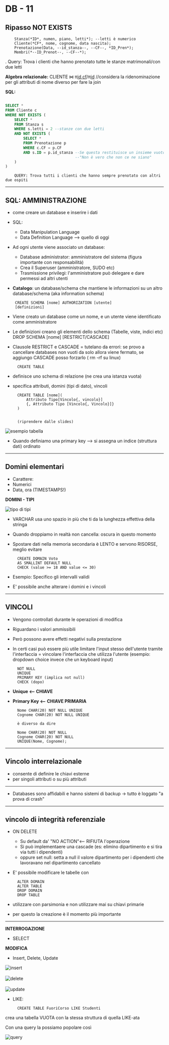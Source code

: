 # **DB - 11**

## Ripasso NOT EXISTS

        Stanza(*ID*, numen, piano, letti*); --letti è numerico
        Cliente(*CF*, nome, cognome, data nascita); 
        Prenotazione(Data, --id_stanza--, --CF--, *ID_Pren*); 
        Membri(*--ID_Prenot--, --CF--*);
.
        Query: Trova i clienti che hanno prenotato tutte le stanze matrimonali/con due letti

**Algebra relazionale:**
        CLIENTE ⋈ π[id,cf](Prenotazione)/π[id](Stanza)
        //considera la ridenominazione per gli attributi di nome diverso per fare la join


**SQL:**
```sql

SELECT *
FROM Cliente c
WHERE NOT EXISTS (
    SELECT *
    FROM Stanza s
    WHERE s.letti = 2 --stanze con due letti
    AND NOT EXISTS (
        SELECT *
        FROM Prenotazione p 
        WHERE c.CF = p.CF
        AND s.ID = p.id_stanza --Se questa restituisce un insieme vuoto / falsa allora la NOT EXISTS esterna sarà vera; 
                               --"Non è vero che non ce ne siano" 
    )
)

```

        

        QUERY: Trova tutti i clienti che hanno sempre prenotato con altri due ospiti

***

## **SQL: AMMINISTRAZIONE**

* come creare un database e inserire i dati
* SQL: 
  * Data Manipulation Language
  * Data Definition Language --> quello di oggi
*  Ad ogni utente viene associato un database: 
   *  Database administrator: amministratore del sistema (figura importante con responsabilità) 
   *  Crea il Superuser (amministratore, SUDO etc)
   *  Trasmissione privilegi: l'amministratore può delegare e dare permessi ad altri utenti
*  **Catalogo**: un database/schema che mantiene le informazioni su un altro database/schema (aka information schema) 

        CREATE SCHEMA [nome] AUTHORIZATION [utente]
        [definizioni]
* Viene creato un database come un nome, e un utente viene identificato come amministratore
* Le definizioni creano gli elementi dello schema (Tabelle, viste, indici etc)
        DROP SCHEMA [nome] [RESTRICT/CASCADE]
* Clausole RESTRICT e CASCADE = tutelano da errori: se provo a cancellare databases non vuoti da solo allora viene fermato, se aggiungo CASCADE posso forzarlo ( rm -rf su linux)

        CREATE TABLE
* definisce uno schema di relazione (ne crea una istanza vuota)
* specifica attributi, domini (tipi di dato), vincoli

        CREATE TABLE [nome](
            Attributo Tipo[Vincolo{, vincolo}]
            {, Attributo Tipo [Vincolo{, Vincolo}]}
        ) 


        (riprendere dalle slides)

![esempio tabella](media/immagine44.jpg)

* Quando definiamo una primary key --> si assegna un indice (struttura dati) ordinato
***
## **Domini elementari**

* Carattere:
* Numerici
* Data, ora (TIMESTAMPS!)

**DOMINI - TIPI**

![tipo di tipi](media/immagine45.jpg)

* VARCHAR usa uno spazio in più che ti da la lunghezza effettiva della stringa
* Quando droppiamo in realtà non cancella: oscura in questo momento
* Spostare dati nella memoria secondaria è LENTO e servono RISORSE, meglio evitare


        CREATE DOMAIN Voto
        AS SMALLINT DEFAULT NULL
        CHECK (value >= 18 AND value <= 30)

* Esempio: Specifico gli intervalli validi
* E' possibile anche alterare i domini e i vincoli 

***
## **VINCOLI**

* Vengono controllati durante le operazioni di modifica
* Riguardano i valori ammissibili
* Però possono avere effetti negativi sulla prestazione
* In certi casi può essere più utile limitare l'input stesso dell'utente tramite l'interfaccia = vincolare l'interfaccia che utilizza l'utente (esempio: dropdown choice invece che un keyboard input)

        NOT NULL
        UNIQUE
        PRIMARY KEY (implica not null)
        CHECK (dopo)

* **Unique <-- CHIAVE**
* **Primary Key <-- CHIAVE PRIMARIA**

        Nome CHAR(20) NOT NULL UNIQUE
        Cognome CHAR(20) NOT NULL UNIQUE

        è diverso da dire

        Nome CHAR(20) NOT NULL 
        Cognome CHAR(20) NOT NULL
        UNIQUE(Nome, Cognome); 

***

## **Vincolo interrelazionale**

* consente di definire le chiavi esterne
* per singoli attributi o su più attributi

***

* Databases sono affidabili e hanno sistemi di backup -> tutto è loggato "a prova di crash"

***
## **vincolo di integrità referenziale**

* ON DELETE 
  * Su default da' "NO ACTION"<-- RIFIUTA l'operazione
  * Si può implementaere una cascade (es: elimino dipartimento e si tira via tutti i dipendenti)
  * oppure set null: setta a null il valore dipartimento per i dipendenti che lavoravano nel dipartimento cancellato

* E' possibile modificare le tabelle con

        ALTER DOMAIN
        ALTER TABLE
        DROP DOMAIN
        DROP TABLE

* utilizzare con parsimonia e non utilizzare mai su chiavi primarie
* per questo la creazione è il momento più importante

***

**INTERROGAZIONE**

* SELECT

**MODIFICA**

* Insert, Delete, Update

![insert](media/immagine46.jpg)
<br><br>
![delete](media/immagine47.jpg)
<br><br>
![update](media/immagine48.jpg)

* LIKE:

        CREATE TABLE FuoriCorso LIKE Studenti

crea una tabella VUOTA con la stessa struttura di quella LIKE-ata

Con una query la possiamo popolare così

![query](media/immagine49.jpg)